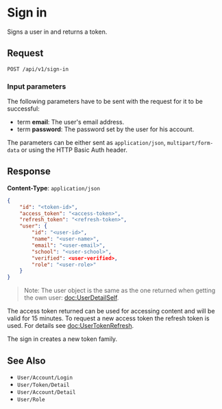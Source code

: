 # Sign in

Signs a user in and returns a token.

## Request

    POST /api/v1/sign-in

### Input parameters

The following parameters have to be sent with the request for it to be successful:
 
- term **email**: The user's email address.
- term **password**: The password set by the user for his account. 

The parameters can be either sent as `application/json`, `multipart/form-data` or using the HTTP Basic Auth header.

## Response

**Content-Type**: `application/json`

```json
{
    "id": "<token-id>",
    "access_token": "<access-token>",
    "refresh_token": "<refresh-token>",
    "user": {
        "id": "<user-id>",
        "name": "<user-name>",
        "email": "<user-email>",
        "school": "<user-school>",
        "verified": <user-verified>,
        "role": "<user-role>"
    }
}
```

> Note: The user object is the same as the one returned when getting the own user: <doc:UserDetailSelf>.

The access token returned can be used for accessing content and will be valid for 15 minutes. To request a new access token the refresh token is used. For details see <doc:UserTokenRefresh>. 

The sign in creates a new token family.

## See Also

* ``User/Account/Login``
* ``User/Token/Detail``
* ``User/Account/Detail``
* ``User/Role``
